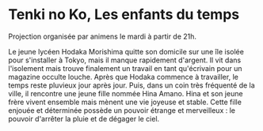 # Tenki no Ko, Les enfants du temps

Projection organisée par animens le mardi à partir de 21h.

Le jeune lycéen Hodaka Morishima quitte son domicile sur une île isolée pour
s'installer à Tokyo, mais il manque rapidement d'argent. Il vit dans l'isolement
mais trouve finalement un travail en tant qu'écrivain pour un magazine occulte
louche. Après que Hodaka commence à travailler, le temps reste pluvieux jour
après jour. Puis, dans un coin très fréquenté de la ville, il rencontre une
jeune fille nommée Hina Amano. Hina et son jeune frère vivent ensemble mais
mènent une vie joyeuse et stable. Cette fille enjouée et déterminée possède un
pouvoir étrange et merveilleux : le pouvoir d'arrêter la pluie et de dégager le
ciel.

